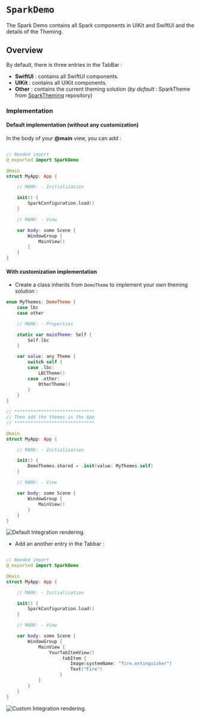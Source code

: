 # ``SparkDemo``

The Spark Demo contains all Spark components in UIKit and SwiftUI and the details of the Theming.

## Overview

By default, there is three entries in the TabBar : 
- **SwiftUI** : contains all SwiftUI components.
- **UIKit** :  contains all UIKit components.
- **Other** : contains the current theming solution (*by default* : SparkTheme from [SparkTheming](https://github.com/leboncoin/spark-ios-theming/) repository)

### Implementation

#### Default implementation (without any customization)

In the body of your **@main** view, you can add :
```swift

// Needed import
@_exported import SparkDemo

@main
struct MyApp: App {

    // MARK: - Initialization

    init() {
        SparkConfiguration.load()
    }

    // MARK: - View

    var body: some Scene {
        WindowGroup {
            MainView()
        }
    }
}
```

#### With customization implementation

- Create a class inherits from ``DemoTheme`` to implement your own theming solution :
```swift
enum MyThemes: DemoTheme {
    case lbc
    case other

    // MARK: - Properties

    static var mainTheme: Self {
        Self.lbc
    }

    var value: any Theme {
        switch self {
        case .lbc:
            LBCTheme()
        case .other:
            OtherTheme()
        }
    }
}

// ******************************
// Then add the themes in the App
// ******************************

@main
struct MyApp: App {

    // MARK: - Initialization

    init() {
        DemoThemes.shared = .init(value: MyThemes.self)
    }

    // MARK: - View

    var body: some Scene {
        WindowGroup {
            MainView()
        }
    }
}
```

![Default Integration rendering.](default_integration.png)

- Add an another entry in the Tabbar :
```swift

// Needed import
@_exported import SparkDemo

@main
struct MyApp: App {

    // MARK: - Initialization

    init() {
        SparkConfiguration.load()
    }

    // MARK: - View

    var body: some Scene {
        WindowGroup {
            MainView {
                YourTabItemView()
                    .tabItem {
                        Image(systemName: "fire.extinguisher")
                        Text("Fire")
                    }
            }
        }
    }
}
```
 
![Custom Integration rendering.](custom_integration.png)
